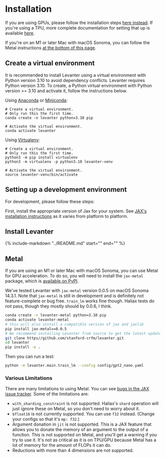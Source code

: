 # Installation

If you are using GPUs, please follow the installation steps [here instead](Getting-Started-GPU.md).
If you're using a TPU, more complete documentation for setting that up is available [here](Getting-Started-TPU-VM.md).

If you're on an M1 or later Mac with macOS Sonoma, you can follow the Metal instructions [at the bottom of this page](#metal).


## Create a virtual environment

It is recommended to install Levanter using a virtual environment with Python version 3.10 to avoid dependency conflicts. Levanter requires Python version 3.10. To create, a Python virtual environment with Python version >= 3.10 and activate it, follow the instructions below.

Using [Anaconda](https://conda.io/projects/conda/en/latest/user-guide/tasks/manage-environments.html) or
[Miniconda](https://docs.conda.io/en/latest/miniconda.html):

```
# Create a virtual environment.
# Only run this the first time.
conda create -n levanter python=3.10 pip

# Activate the virtual environment.
conda activate levanter
```

Using [Virtualenv](https://docs.python.org/3/library/venv.html#creating-virtual-environments):

```
# Create a virtual environment.
# Only run this the first time.
python3 -m pip install virtualenv
python3 -m virtualenv -p python3.10 levanter-venv

# Activate the virtual environment.
source levanter-venv/bin/activate
```

## Setting up a development environment

For development, please follow these steps:

First, install the appropriate version of Jax for your system.
See [JAX's installation instructions](https://github.com/google/jax/blob/main/README.md#installation)
as it varies from platform to platform.

## Install Levanter

{%
   include-markdown "../README.md"
   start="<!--levanter-installation-start-->"
   end="<!--levanter-installation-end-->"
%}


## Metal

If you are using an M1 or later Mac with macOS Sonoma, you can use Metal for GPU acceleration.
To do so, you will need to install the `jax-metal` package, which is [available on PyPI](https://pypi.org/project/jax-metal/).

We've tested Levanter with `jax-metal` version 0.0.5 on macOS Sonoma 14.3.1. Note that `jax-metal` is still in
development and is definitely not feature-complete or bug free. `train_lm` works fine though. Haliax tests do not pass,
though they mostly should by 0.0.6, I think.

```bash
conda create -n levanter-metal python=3.10 pip
conda activate levanter-metal
# this will also install a compatible version of jax and jaxlib
pip install jax-metal==0.0.5
# We recommend installing Levanter from source to get the latest updates
git clone https//github.com/stanford-crfm/levanter.git
cd levanter
pip install -e .
```

Then you can run a test:

```bash
python -m levanter.main.train_lm --config config/gpt2_nano.yaml
```

### Various Limitations

There are many limitations to using Metal. You can see [bugs in the JAX issue tracker](https://github.com/google/jax/labels/Apple%20GPU%20%28Metal%29%20plugin).
Some of the limitations are:

* `with_sharding_constraint` is not supported. Haliax's `shard` operation will just ignore these on Metal, so you don't need to worry about it.
* `bfloat16` is not currently supported. You can use `f32` instead. (Change your configs so that it's `mp: f32`.)
* Argument donation in `jit` is not supported. This is a JAX feature that allows you to donate the memory of an argument to the output of a function. This is not supported on Metal,
and you'll get a warning if you try to use it. It's not as critical as it is on TPU/GPU because Metal has a lot of memory for the amount of FLOPs it can do.
* Reductions with more than 4 dimensions are not supported.
